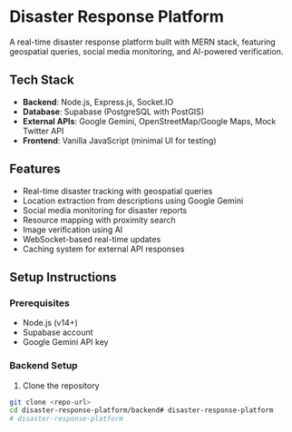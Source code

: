 # Disaster Response Platform

A real-time disaster response platform built with MERN stack, featuring geospatial queries, social media monitoring, and AI-powered verification.

## Tech Stack

- **Backend**: Node.js, Express.js, Socket.IO
- **Database**: Supabase (PostgreSQL with PostGIS)
- **External APIs**: Google Gemini, OpenStreetMap/Google Maps, Mock Twitter API
- **Frontend**: Vanilla JavaScript (minimal UI for testing)

## Features

- Real-time disaster tracking with geospatial queries
- Location extraction from descriptions using Google Gemini
- Social media monitoring for disaster reports
- Resource mapping with proximity search
- Image verification using AI
- WebSocket-based real-time updates
- Caching system for external API responses

## Setup Instructions

### Prerequisites

- Node.js (v14+)
- Supabase account
- Google Gemini API key

### Backend Setup

1. Clone the repository
```bash
git clone <repo-url>
cd disaster-response-platform/backend# disaster-response-platform
# disaster-response-platform
